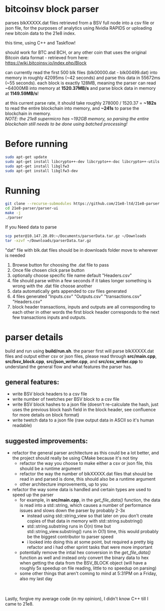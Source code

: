# bitcoinsv block parser

parses blkXXXXX.dat files retrieved from a BSV full node into a csv file or json file, for the purposes of analytics using Nvidia RAPIDS or uploading new bitcoin data to the 21e8 index.

this time, using C++ and Taskflow!   

should work for BTC and BCH, or any other coin that uses the original Bitcoin data format - retrieved from here: https://wiki.bitcoinsv.io/index.php/Block   

can currently read the first 500 blk files (blk00000.dat - blk00499.dat) into memory in roughly 42095ms (~42 seconds) and parse this data in 55672ms (~55 seconds). each block is exactly 128MB, meaning the parser can read ~64000MB into memory at __1520.37MB/s__ and parse block data in memory at __1149.59MB/s__!

at this current parse rate, it should take roughly 278000 / 1520.37 = __~182s__ to read the entire blockchain into memory, and __~241s__ to parse the blockchain in memory.    
_NOTE: the 21e8 supermicro has ~192GB memory, so parsing the entire blockchain still needs to be done using batched processing!_    


# Before running

```bash
sudo apt-get update
sudo apt-get install libcrypto++-dev libcrypto++-doc libcrypto++-utils
sudo apt-get install libglfw3
sudo apt-get install libglfw3-dev
```

# Running

```bash
git clone --recurse-submodules https://github.com/21e8-ltd/21e8-parser
cd 21e8-parser/parser-ui
make -j
./parser
```
If you Need data to parse 
```bash
scp peter@10.147.20.89:~/Documents/parserData.tar.gz ~/Downloads
tar -xzvf ~/Downloads/parserData.tar.gz
```

"dat" file with blk.dat files should be in downloads folder move to wherever is needed


1. Browse button for choosing the .dat file to pass 
2. Once file chosen click parse button
3. optionally choose specific file name default "Headers.csv"
4. file should parse within a few seconds if it takes longer something is wrong with the .dat file choose another
5. data automatically gets appended to csv files generated
6. 4 files generated "Inputs.csv" "Outputs.csv" "transactions.csv" "Headers.csv"
7. block header transactions, inputs and outputs are all corresponding to each other in other words the first block header corresponds to the next few transactions inputs and outputs. 

# parser details

build and run using __build/run.sh__. the parser first will parse blkXXXXX.dat files and output either csv or json files, please read through __src/main.cpp__, __src/bsv_block.cpp__, __src/json_writer.cpp__, and __src/csv_writer.cpp__ to understand the general flow and what features the parser has.   

## general features:
- write BSV block headers to a csv file
- write number of twetches per BSV block to a csv file
- write BSV block hashes to a json file (doesn't re-calculate the hash, just uses the previous block hash field in the block header, see confluence for more details on block format)
- write twetch data to a json file (raw output data in ASCII so it's human readable)    
    

## suggested improvements:
- refactor the general parser architecture as this could be a lot better, and the project should really be using CMake because it's not tiny
    - refactor the way you choose to make either a csv or json file, this should be a runtime argument
    - refactor the way the number of blkXXXXX.dat files that should be read in and parsed is done, this should also be a runtime argument
    - other architecture improvements, up to you
- refactor the way some data is handled and certain types are used to speed up the parser
    - for example, in __src/main.cpp__, in the *get_file_data()* function, the data is read into a std::string, which causes a number of performance issues and slows down the parser by probably 2-3x
        - instead using std::string_view so that later on you don't create copies of that data in memory with std::string.substring()
        - std::string.substring runs in O(n) time but std::string_view.substring() runs in O(1) time, this would probably be the biggest contributor to parser speed
        - i looked into doing this at some point, but required a pretty big refactor and i had other sprint tasks that were more important
    - potentially remove the intial hex conversion in the *get_file_data()* function as well and instead only convert the binary data to hex when getting the data from the BSV_BLOCK object (will have a roughly 5x speedup on file reading, little to no speedup on parsing)
    - some other things that aren't coming to mind at 5:31PM on a Friday, also my last day

&nbsp;   
&nbsp;   
Lastly, forgive my average code (in my opinion), I didn't know C++ till I came to 21e8.   
